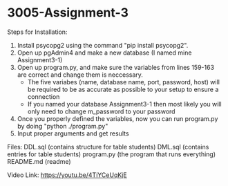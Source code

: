 # 3005-Assignment-3

Steps for Installation: 
1) Install psycopg2 using the command "pip install psycopg2".
2) Open up pgAdmin4 and make a new database (I named mine Assignment3-1)
3) Open up program.py, and make sure the variables from lines 159-163 are correct and change them is neccessary.
    - The five variabes (name, database name, port, password, host) will be required to be as accurate as possible to your setup to ensure a connection 
    - If you named your database Assignment3-1 then most likely you will only need to change m_password to your password
4) Once you properly defined the variables, now you can run program.py by doing "python ./program.py"
5) Input proper arguments and get results

Files:
DDL.sql   (contains structure for table students)
DML.sql   (contains entries for table students)
program.py (the program that runs everything)
README.md (readme)

Video Link: https://youtu.be/4TiYCeUqKjE


